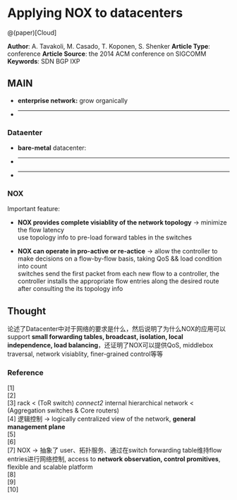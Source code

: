 # Applying NOX to datacenters

@(paper)[Cloud]

**Author**: A. Tavakoli, M. Casado, T. Koponen, S. Shenker
**Article Type**: conference
**Article Source**: the 2014 ACM conference on SIGCOMM
**Keywords**: SDN BGP  IXP


## MAIN

- **enterprise network:**  grow organically
- ****

### Dataenter
+ **bare-metal** datacenter:
+ ****
+ ****

### NOX
Important feature: 
+ **NOX provides complete visiablity of the network topology** -> minimize the flow latency     
use topology info to pre-load forward tables in the switches      
       
+ **NOX can operate in pro-active or re-actice** -> allow the controller to make decisions on a flow-by-flow basis, taking QoS && load condition into count     
switches send the first packet from each new flow to a controller, the controller installs the appropriate flow entries along the desired route after consulting the its topology info     

## Thought 
论述了Datacenter中对于网络的要求是什么，然后说明了为什么NOX的应用可以support **small forwarding tables, broadcast, isolation, local independence, load balancing**，还证明了NOX可以提供QoS, middlebox traversal, network visiablity, finer-grained control等等      



### Reference
[1]     
[2]     
[3] rack < (ToR switch) *connect2* internal hierarchical network < (Aggregation switches & Core routers)        
[4] 逻辑控制 -> logically centralized view of the network, **general management plane**          
[5]          
[6]           
[7] NOX -> 抽象了 user、拓扑服务、通过在switch forwarding table维持flow entries进行网络控制, access to **network observation, control promitives**, flexible and scalable platform             
[8]            
[9]           
[10]            
